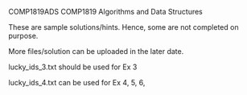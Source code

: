 COMP1819ADS COMP1819 Algorithms and Data Structures

These are sample solutions/hints. Hence, some are not completed on purpose.

More files/solution can be uploaded in the later date.

lucky_ids_3.txt should be used for Ex 3

lucky_ids_4.txt can be used for Ex 4, 5, 6, 
